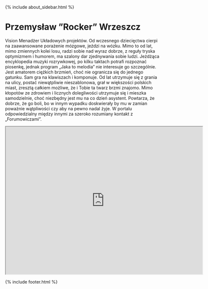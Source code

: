 {% include about_sidebar.html %}


  <div class="w3-row w3-padding-64">
    <div class="w3-twothird w3-container">
      <h1 class="w3-text-teal">Przemysław ”Rocker” Wrzeszcz</h1>
      <p>Vision Menadżer Układowych projektów. Od wczesnego dziecięctwa
cierpi na zaawansowane porażenie mózgowe, jeździ na wózku. Mimo to od lat, mimo zmiennych kolei
losu, radzi sobie nad wyraz dobrze, z reguły tryska optymizmem i humorem, ma szalony dar zjednywania
sobie ludzi. Jeżdżąca encyklopedia muzyki rozrywkowej, po kilku taktach potrafi rozpoznać piosenkę,
jednak program „Jaka to melodia” nie interesuje go szczególnie. Jest amatorem ciężkich brzmień, choć
nie ogranicza się do jednego gatunku. Sam gra na klawiszach i komponuje. Od lat utrzymuje się z grania
na ulicy, postać niewątpliwie nieszablonowa, grał w większości polskich miast, zresztą całkiem możliwe,
że i Tobie ta twarz brzmi znajomo. Mimo kłopotów ze zdrowiem i licznych dolegliwości utrzymuje się i
mieszka samodzielnie, choć niezbędny jest mu na co dzień asystent. Powtarza, że dobrze, że go boli, bo w
innym wypadku doskwierały by mu w zamian poważnie wątpliwości czy aby na pewno nadal żyje. W
portalu odpowiedzialny między innymi za szeroko rozumiany kontakt z „Forumowiczami”.</p>
    </div>
  </div>
  
  <iframe src="https://drive.google.com/file/d/1145SelKWi1WkSsSqGzwuCY4b9JGo4Sn7/preview" width="640" height="480"></iframe>
  
 
 {% include footer.html %}
<!-- END MAIN -->
</div>
